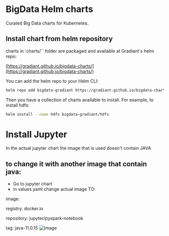 # BigData Helm charts

Curated Big Data charts for Kubernetes.

## Install chart from helm repository

charts in `charts/`` folder are packaged and available at Gradiant's helm repo:  

[https://gradiant.github.io/bigdata-charts/](https://gradiant.github.io/bigdata-charts/)

You can add the helm repo to your Helm CLI:

```bash
helm repo add bigdata-gradiant https://gradiant.github.io/bigdata-charts/
```

Then you have a collection of charts available to install. For example, to install hdfs:

```bash
helm install --name hdfs bigdata-gradiant/hdfs
```


# Install Jupyter
In the actual jupyter chart the image that is used doesn't contain JAVA
## to change it with another image that contain java: 
* Go to jupyter chart
* in values.yaml change actual image TO:

image:

  registry: docker.io
  
  repository: jupyter/pyspark-notebook
  
  tag: java-11.0.15
![image](https://user-images.githubusercontent.com/57093156/167864980-a5269bc2-0815-47e1-9a20-b55c1580605a.png)

 
